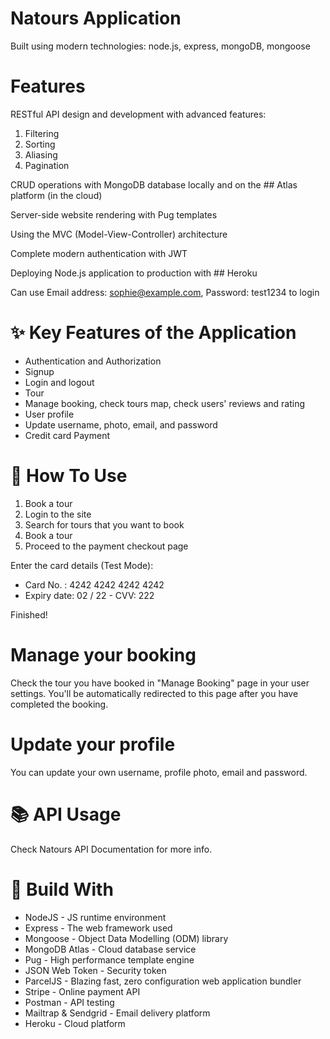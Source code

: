 # Natours Application 

Built using modern technologies: node.js, express, mongoDB, mongoose

# Features
RESTful API design and development with advanced features:  
1. Filtering 
1. Sorting 
1. Aliasing 
1. Pagination

CRUD operations with MongoDB database locally and on the ## Atlas platform (in the cloud)

Server-side website rendering with Pug templates

Using the MVC (Model-View-Controller) architecture

Complete modern authentication with JWT

Deploying Node.js application to production with ## Heroku

Can use Email address: sophie@example.com, Password: test1234 to login

# ✨ Key Features of the Application
* Authentication and Authorization
* Signup
* Login and logout
* Tour
* Manage booking, check tours map, check users' reviews and rating
* User profile
* Update username, photo, email, and password
* Credit card Payment

# 📝 How To Use
1. Book a tour
1. Login to the site
1. Search for tours that you want to book
1. Book a tour
1. Proceed to the payment checkout page

Enter the card details (Test Mode):
   - Card No. : 4242 4242 4242 4242
   - Expiry date: 02 / 22
    - CVV: 222

Finished!

# Manage your booking
Check the tour you have booked in "Manage Booking" page in your user settings. You'll be automatically redirected to this page after you have completed the booking.

# Update your profile
You can update your own username, profile photo, email and password.

# 📚 API Usage
Check Natours API Documentation for more info.

# 🔨 Build With
* NodeJS - JS runtime environment
* Express - The web framework used
* Mongoose - Object Data Modelling (ODM) library
* MongoDB Atlas - Cloud database service
* Pug - High performance template engine
* JSON Web Token - Security token
* ParcelJS - Blazing fast, zero configuration web application bundler
* Stripe - Online payment API
* Postman - API testing
* Mailtrap & Sendgrid - Email delivery platform
* Heroku - Cloud platform
